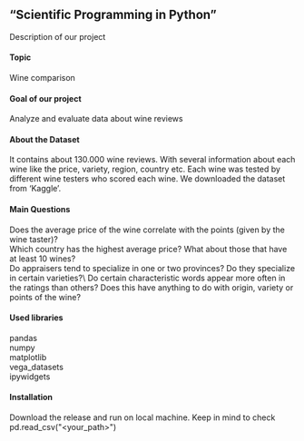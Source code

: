 ## “Scientific Programming in Python” 
Description of our project 

#### Topic 
Wine comparison

#### Goal of our project
Analyze and evaluate data about wine reviews 

#### About the Dataset
It contains about 130.000 wine reviews. With several information about each wine like the price, variety, region, country etc. Each wine was tested by different wine testers who scored each wine. We downloaded the dataset from ‘Kaggle’.

#### Main Questions
Does the average price of the wine correlate with the points (given by the wine taster)?\
Which country has the highest average price? What about those that have at least 10 wines?\
Do appraisers tend to specialize in one or two provinces? Do they specialize in certain varieties?\ 
Do certain characteristic words appear more often in the ratings than others? Does this have anything to do with origin, variety or points of the wine?

#### Used libraries
pandas\
numpy \
matplotlib\
vega_datasets\
ipywidgets

#### Installation 
Download the release and run on local machine. Keep in mind to check pd.read_csv("<your_path>")

